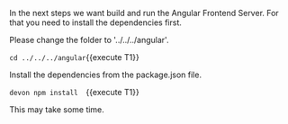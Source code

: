 In the next steps we want build and run the Angular Frontend Server. For that you need to install the dependencies first.


Please change the folder to &#39;../../../angular&#39;.

`cd ../../../angular`{{execute T1}}


Install the dependencies from the package.json file.

`devon npm install  `{{execute T1}}


This may take some time.

